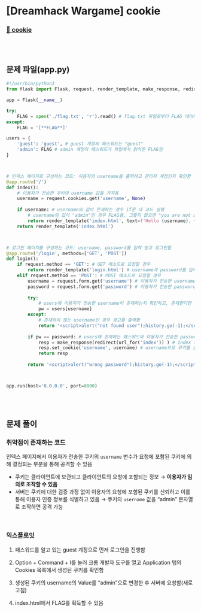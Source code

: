 # [Dreamhack Wargame] cookie
### [🚩 cookie](https://dreamhack.io/wargame/challenges/6/)

<br/><br/>

## 문제 파일(app.py)
```python
#!/usr/bin/python3
from flask import Flask, request, render_template, make_response, redirect, url_for

app = Flask(__name__)

try:
    FLAG = open('./flag.txt', 'r').read() # flag.txt 파일로부터 FLAG 데이터르 가져옴
except:
    FLAG = '[**FLAG**]'

users = {
    'guest': 'guest', # guest 계정의 패스워드는 "guest"
    'admin': FLAG # admin 계정의 패스워드가 파일에서 읽어온 FLAG임
}



# 인덱스 페이지르 구성하는 코드: 이용자의 username을 출력하고 관리자 계정인지 확인함
@app.route('/')
def index():
    # 이용자가 전송한 쿠키의 username 값을 가져옴
    username = request.cookies.get('username', None)
    
    if username: # username의 값이 존재하는 경우 if문 내 코드 실행
        # username의 값이 "admin"인 경우 FLAG를, 그렇지 않으면 "you are not admin"을 출력함
        return render_template('index.html', text=f'Hello {username}, {"flag is " + FLAG if username == "admin" else "you are not admin"}')
    return render_template('index.html')



# 로그인 페이지를 구성하는 코드: username, password를 입력 받고 로그인함
@app.route('/login', methods=['GET', 'POST'])
def login():
    if request.method == 'GET': # GET 메소드로 요청할 경우
        return render_template('login.html') # username과 password를 입력할 수 있는 로그인 페이지(login.html)를 화면에 출력함
    elif request.method == 'POST': # POST 메소드로 요청할 경우
        username = request.form.get('username') # 이용자가 전송한 username 입력값을 가져옴
        password = request.form.get('password') # 이용자가 전송한 password 입력값을 가져옴
        
        try:
            # users에 이용자가 전송한 username이 존재하는지 확인하고, 존재한다면 해당 user의 패스워드를 가져옴
            pw = users[username]
        except:
            # 존재하지 않는 username인 경우 경고를 출력함
            return '<script>alert("not found user");history.go(-1);</script>'
            
        if pw == password: # users에 존재하는 패스워드와 이용자가 전송한 password 값을 비교 (동일하다면 if문 내 코드 실행)
            resp = make_response(redirect(url_for('index')) ) # index 페이지로 이동하는 응답을 생성함
            resp.set_cookie('username', username) # username으로 쿠키를 설정
            return resp
        
        return '<script>alert("wrong password");history.go(-1);</script>' # password가 동일하지 않은 경우 경고를 출력함



app.run(host='0.0.0.0', port=8000)
```

<br/><br/>

## 문제 풀이
### 취약점이 존재하는 코드
인덱스 페이지에서 이용자가 전송한 쿠키의 ```username``` 변수가 요청에 포함된 쿠키에 의해 결정되는 부분을 통해 공격할 수 있음
* 쿠키는 클라이언트에 보관되고 클라이언트의 요청에 포함되는 정보 → **이용자가 임의로 조작할 수 있음**
* 서버는 쿠키에 대한 검증 과정 없이 이용자의 요청에 포함된 쿠키를 신뢰하고 이를 통해 이용자 인증 정보를 식별하고 있음 → 쿠키의 ```username``` 값을 “admin” 문자열로 조작하면 공격 가능

<br/>

### 익스플로잇
1. 패스워드를 알고 있는 guest 계정으로 먼저 로그인을 진행함

2. Option + Command + I를 눌러 크롬 개발자 도구를 열고 Application 탭의 Cookies 목록에서 생성된 쿠키를 확인함

3. 생성된 쿠키의 username의 Value를 “admin”으로 변경한 후 서버에 요청함(새로고침)

4. index.html에서 FLAG를 획득할 수 있음
